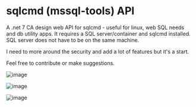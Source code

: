 # sqlcmd (mssql-tools) API
A .net 7 CA design web API for sqlcmd - useful for linux, web SQL needs and db utility apps. It requires a SQL server/container and sqlcmd installed. SQL server does not have to be on the same machine.

I need to more around the security and add a lot of features but it's a start.

Feel free to contribute or make suggestions.

![image](https://github.com/karlpothast/sqlcmdapi/assets/13120778/f7cc7fd0-e850-40fc-90e6-0cc485c5bd1d)

![image](https://github.com/karlpothast/sqlcmdapi/assets/13120778/7d9f4a3f-96ff-44d2-9741-01f0b97c337d)

![image](https://github.com/karlpothast/sqlcmdapi/assets/13120778/90e520fd-c226-4cb5-abd3-b15e93ca6a06)

